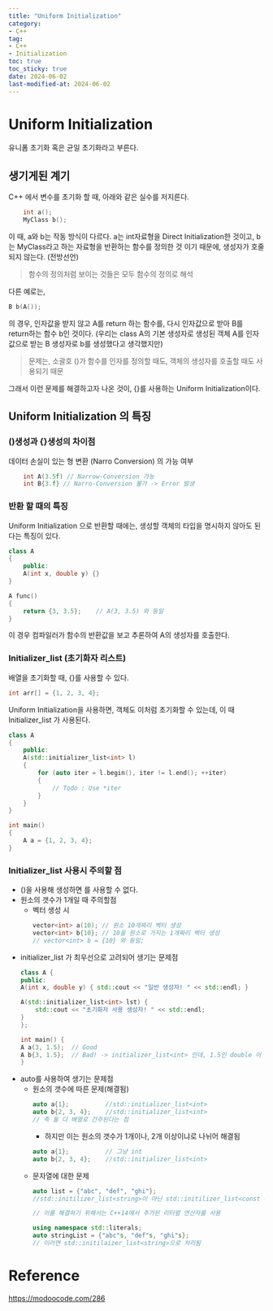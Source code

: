 ```yaml
---
title: "Uniform Initialization"
category:
- C++
tag:
- C++
- Initialization
toc: true
toc_sticky: true
date: 2024-06-02
last-modified-at: 2024-06-02
---
```

# Uniform Initialization
유니폼 초기화 혹은 균일 초기화라고 부른다.
## 생기게된 계기
C++ 에서 변수를 초기화 할 때, 아래와 같은 실수를 저지른다.
```c++
    int a();
    MyClass b();
```
이 때, a와 b는 작동 방식이 다르다. a는 int자료형을 Direct Initialization한 것이고, b는 MyClass라고 하는 자료형을 반환하는 함수를 정의한 것 이기 때문에, 생성자가 호줄되지 않는다. (전방선언)

> 함수의 정의처럼 보이는 것들은 모두 함수의 정의로 해석   

다른 예로는,
```c++
B b(A());
```
의 경우, 인자값을 받지 않고 A를 return 하는 함수를, 다시 인자값으로 받아 B를 return하는 함수 b인 것이다. (우리는 class A의 기본 생성자로 생성된 객체 A를 인자값으로 받는 B 생성자로 b를 생성했다고 생각했지만)
> 문제는, 소괄호 ()가 함수를 인자를 정의할 때도, 객체의 생성자를 호출할 때도 사용되기 때문

그래서 이런 문제를 해결하고자 나온 것이, {}를 사용하는 Uniform Initialization이다.

## Uniform Initialization 의 특징

### ()생성과 {}생성의 차이점
데이터 손실이 있는 형 변환 (Narro Conversion) 의 가능 여부
```c++
    int A(3.5f) // Narrow-Conversion 가능
    int B{3.f} // Narro-Conversion 불가 -> Error 발생
```

### 반환 할 때의 특징
Uniform Initialization 으로 반환할 때에는, 생성할 객체의 타입을 명시하지 않아도 된다는 특징이 있다.
```c++
class A
{
    public:
    A(int x, double y) {}
}

A func()
{
    return {3, 3.5};    // A(3, 3.5) 와 동일
}
```
이 경우 컴파일러가 함수의 반환값을 보고 추론하여 A의 생성자를 호출한다.
### Initializer_list (초기화자 리스트)
배열을 초기화할 때, {}를 사용할 수 있다.
```c++
int arr[] = {1, 2, 3, 4};
```
Uniform Initialization을 사용하면, 객체도 이처럼 초기화할 수 있는데, 이 때 Initializer_list 가 사용된다.
```c++
class A
{
    public:
    A(std::initializer_list<int> l)
    {
        for (auto iter = l.begin(), iter != l.end(); ++iter)
        {
            // Todo : Use *iter
        }
    }
}

int main()
{
    A a = {1, 2, 3, 4};
}

```
### Initializer_list 사용시 주의할 점
* ()을 사용해 생성하면  를 사용할 수 없다.
* 원소의 갯수가 1개일 때 주의할점
    * 벡터 생성 시
        ```c++
        vector<int> a(10); // 원소 10개짜리 벡터 생성
        vector<int> b{10}; // 10을 원소로 가지는 1개짜리 벡터 생성
        // vector<int> b = {10} 와 동일;
        ```
* initializer_list 가 최우선으로 고려되어 생기는 문제점
    ```c++
    class A {
    public:
    A(int x, double y) { std::cout << "일반 생성자! " << std::endl; }

    A(std::initializer_list<int> lst) {
        std::cout << "초기화자 사용 생성자! " << std::endl;
    }
    };

    int main() {
    A a(3, 1.5);  // Good
    A b{3, 1.5};  // Bad! -> initializer_list<int> 인데, 1.5인 double 이 들어왔음 -> Narrow-Conversion이 안되므로 error 발생
    }
    ```
* auto를 사용하여 생기는 문제점
    * 원소의 갯수에 따른 문제(해결됨)
        ```c++
        auto a{1};          //std::initializer_list<int>
        auto b{2, 3, 4};    //std::initializer_list<int>
        // 즉 둘 다 배열로 간주된다는 점
        ```
        * 하지만 이는 원소의 갯수가 1개이나, 2개 이상이냐로 나뉘어 해결됨
        ```c++
        auto a{1};          // 그냥 int
        auto b{2, 3, 4};    //std::initializer_list<int>
        ```
    * 문자열에 대한 문제 
        ```c++
        auto list = {"abc", "def", "ghi"};
        //std::initilizer_list<string>이 아닌 std::initilizer_list<const char*>이 됨

        // 이를 해결하기 위해서는 C++14에서 추가된 리터럴 연산자를 사용

        using namespace std::literals;
        auto stringList = {"abc"s, "def"s, "ghi"s};
        // 이러면 std::initilaizer_list<string>으로 처리됨
        ```



# Reference
https://modoocode.com/286